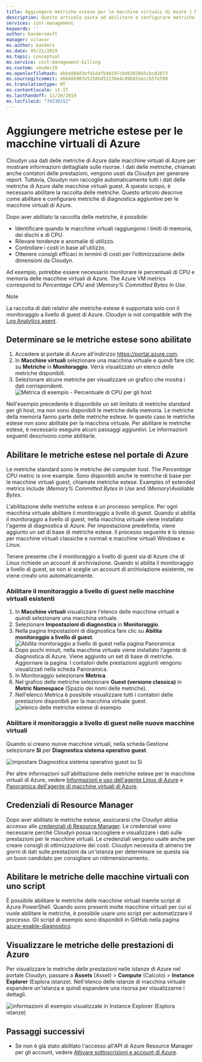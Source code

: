 ```yaml
---
title: Aggiungere metriche estese per le macchine virtuali di Azure | Microsoft Docs
description: Questo articolo aiuta ad abilitare e configurare metriche di diagnostica estese per le macchine virtuali di Azure.
services: cost-management
keywords: ''
author: bandersmsft
manager: vitavor
ms.author: banders
ms.date: 05/21/2019
ms.topic: conceptual
ms.service: cost-management-billing
ms.custom: seodec18
ms.openlocfilehash: ebbdd89d3ef41d4fb40197cbd83038b5cbc02073
ms.sourcegitcommit: d6b68b907e5158b451239e4c09bb55eccb5fef89
ms.translationtype: MT
ms.contentlocale: it-IT
ms.lasthandoff: 11/20/2019
ms.locfileid: "74230152"
---
```

# <a name="add-extended-metrics-for-azure-virtual-machines"></a>Aggiungere metriche estese per le macchine virtuali di Azure

Cloudyn usa dati delle metriche di Azure dalle macchine virtuali di Azure per mostrare informazioni dettagliate sulle risorse. I dati delle metriche, chiamati anche contatori delle prestazioni, vengono usati da Cloudyn per generare report. Tuttavia, Cloudyn non raccoglie automaticamente tutti i dati delle metriche di Azure dalle macchine virtuali guest. A questo scopo, è necessario abilitare la raccolta delle metriche. Questo articolo descrive come abilitare e configurare metriche di diagnostica aggiuntive per le macchine virtuali di Azure.

Dopo aver abilitato la raccolta delle metriche, è possibile:

- Identificare quando le macchine virtuali raggiungono i limiti di memoria, dei dischi e di CPU.
- Rilevare tendenze e anomalie di utilizzo.
- Controllare i costi in base all'utilizzo.
- Ottenere consigli efficaci in termini di costi per l'ottimizzazione delle dimensioni da Cloudyn.

Ad esempio, potrebbe essere necessario monitorare le percentuali di CPU e memoria delle macchine virtuali di Azure. The Azure VM metrics correspond to _Percentage CPU_ and _\Memory\% Committed Bytes In Use_.

> [!NOTE]
> La raccolta di dati relativi alle metriche estese è supportata solo con il monitoraggio a livello di guest di Azure. Cloudyn is not compatible with the [Log Analytics agent](../azure-monitor/platform/agents-overview.md). 

## <a name="determine-whether-extended-metrics-are-enabled"></a>Determinare se le metriche estese sono abilitate

1. Accedere al portale di Azure all'indirizzo https://portal.azure.com.
2. In **Macchine virtuali** selezionare una macchina virtuale e quindi fare clic su **Metriche** in **Monitoraggio**. Verrà visualizzato un elenco delle metriche disponibili.
3. Selezionare alcune metriche per visualizzare un grafico che mostra i dati corrispondenti.  
    ![Metrica di esempio - Percentuale di CPU per gli host](./media/azure-vm-extended-metrics/metric01.png)

Nell'esempio precedente è disponibile un set limitato di metriche standard per gli host, ma non sono disponibili le metriche della memoria. Le metriche della memoria fanno parte delle metriche estese. In questo caso le metriche estese non sono abilitate per la macchina virtuale. Per abilitare le metriche estese, è necessario eseguire alcuni passaggi aggiuntivi. Le informazioni seguenti descrivono come abilitarle.

## <a name="enable-extended-metrics-in-the-azure-portal"></a>Abilitare le metriche estese nel portale di Azure

Le metriche standard sono le metriche dei computer host. The _Percentage CPU_ metric is one example. Sono disponibili anche le metriche di base per le macchine virtuali guest, chiamate metriche estese. Examples of extended metrics include _\Memory\% Committed Bytes In Use_ and _\Memory\Available Bytes_.

L'abilitazione delle metriche estese è un processo semplice. Per ogni macchina virtuale abilitare il monitoraggio a livello di guest. Quando si abilita il monitoraggio a livello di guest, nella macchina virtuale viene installato l'agente di diagnostica di Azure. Per impostazione predefinita, viene aggiunto un set di base di metriche estese. Il processo seguente è lo stesso per macchine virtuali classiche e normali e macchine virtuali Windows e Linux.

Tenere presente che il monitoraggio a livello di guest sia di Azure che di Linux richiede un account di archiviazione. Quando si abilita il monitoraggio a livello di guest, se non si sceglie un account di archiviazione esistente, ne viene creato uno automaticamente.

### <a name="enable-guest-level-monitoring-on-existing-vms"></a>Abilitare il monitoraggio a livello di guest nelle macchine virtuali esistenti

1. In **Macchine virtuali** visualizzare l'elenco delle macchine virtuali e quindi selezionare una macchina virtuale.
2. Selezionare **Impostazioni di diagnostica** in **Monitoraggio**.
3. Nella pagina Impostazioni di diagnostica fare clic su **Abilita monitoraggio a livello di guest**.  
    ![Abilita monitoraggio a livello di guest nella pagina Panoramica](./media/azure-vm-extended-metrics/enable-guest-monitoring.png)
4. Dopo pochi minuti, nella macchina virtuale viene installato l'agente di diagnostica di Azure. Viene aggiunto un set di base di metriche. Aggiornare la pagina. I contatori delle prestazioni aggiunti vengono visualizzati nella scheda Panoramica.
5. In Monitoraggio selezionare **Metrica**.
6. Nel grafico delle metriche selezionare **Guest (versione classica)** in **Metric Namespace** (Spazio dei nomi delle metriche).
7. Nell'elenco Metrica è possibile visualizzare tutti i contatori delle prestazioni disponibili per la macchina virtuale guest.  
    ![elenco delle metriche estese di esempio](./media/azure-vm-extended-metrics/extended-metrics.png)

### <a name="enable-guest-level-monitoring-on-new-vms"></a>Abilitare il monitoraggio a livello di guest nelle nuove macchine virtuali

Quando si creano nuove macchine virtuali, nella scheda Gestione selezionare **Sì** per **Diagnostica sistema operativo guest**.

![impostare Diagnostica sistema operativo guest su Sì](./media/azure-vm-extended-metrics/new-enable-diag.png)

Per altre informazioni sull'abilitazione delle metriche estese per le macchine virtuali di Azure, vedere [Informazioni e uso dell'agente Linux di Azure](../virtual-machines/extensions/agent-linux.md) e [Panoramica dell'agente di macchine virtuali di Azure](../virtual-machines/extensions/agent-windows.md).

## <a name="resource-manager-credentials"></a>Credenziali di Resource Manager

Dopo aver abilitato le metriche estese, assicurarsi che Cloudyn abbia accesso alle [credenziali di Resource Manager](activate-subs-accounts.md). Le credenziali sono necessarie perché Cloudyn possa raccogliere e visualizzare i dati sulle prestazioni per le macchine virtuali. Le credenziali vengono usate anche per creare consigli di ottimizzazione dei costi. Cloudyn necessita di almeno tre giorni di dati sulle prestazioni da un'istanza per determinare se questa sia un buon candidato per consigliare un ridimensionamento.

## <a name="enable-vm-metrics-with-a-script"></a>Abilitare le metriche delle macchine virtuali con uno script

È possibile abilitare le metriche delle macchine virtuali tramite script di Azure PowerShell. Quando sono presenti molte macchine virtuali per cui si vuole abilitare le metriche, è possibile usare uno script per automatizzare il processo. Gli script di esempio sono disponibili in GitHub nella pagina [azure-enable-diagnostics](https://github.com/Cloudyn/azure-enable-diagnostics).

## <a name="view-azure-performance-metrics"></a>Visualizzare le metriche delle prestazioni di Azure

Per visualizzare le metriche delle prestazioni nelle istanze di Azure nel portale Cloudyn, passare a **Assets** (Asset)  > **Compute** (Calcolo)  > **Instance Explorer** (Esplora istanze). Nell'elenco delle istanze di macchina virtuale espandere un'istanza e quindi espandere una risorsa per visualizzarne i dettagli.

![informazioni di esempio visualizzate in Instance Explorer (Esplora istanze)](./media/azure-vm-extended-metrics/instance-explorer.png)

## <a name="next-steps"></a>Passaggi successivi

- Se non è già stato abilitato l'accesso all'API di Azure Resource Manager per gli account, vedere [Attivare sottoscrizioni e account di Azure](activate-subs-accounts.md).
